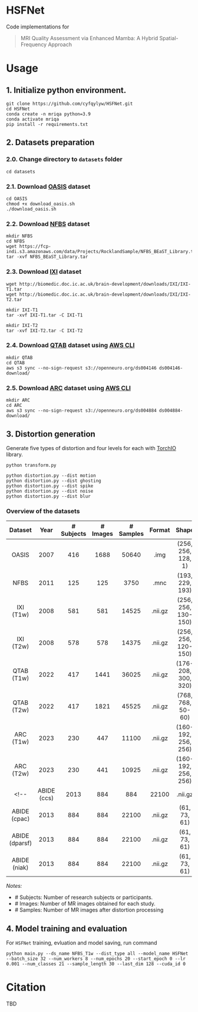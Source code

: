 # HSFNet

Code implementations for

>  MRI Quality Assessment via Enhanced Mamba: A Hybrid Spatial-Frequency Approach


# Usage

## 1. Initialize python environment.

```
git clone https://github.com/cyfqylyw/HSFNet.git
cd HSFNet
conda create -n mriqa python=3.9
conda activate mriqa
pip install -r requirements.txt
```




## 2. Datasets preparation

### 2.0. Change directory to `datasets` folder

```
cd datasets
```


### 2.1. Download [OASIS](https://sites.wustl.edu/oasisbrains/home/oasis-1/) dataset

```
cd OASIS
chmod +x download_oasis.sh
./download_oasis.sh
```


### 2.2. Download [NFBS](http://preprocessed-connectomes-project.org/NFB_skullstripped/index.html) dataset

```
mkdir NFBS
cd NFBS
wget https://fcp-indi.s3.amazonaws.com/data/Projects/RocklandSample/NFBS_BEaST_Library.tar
tar -xvf NFBS_BEaST_Library.tar
```


### 2.3. Download [IXI](https://brain-development.org/ixi-dataset/) dataset

```
wget http://biomedic.doc.ic.ac.uk/brain-development/downloads/IXI/IXI-T1.tar
wget http://biomedic.doc.ic.ac.uk/brain-development/downloads/IXI/IXI-T2.tar

mkdir IXI-T1
tar -xvf IXI-T1.tar -C IXI-T1

mkdir IXI-T2
tar -xvf IXI-T2.tar -C IXI-T2
```


### 2.4. Download [QTAB](https://openneuro.org/datasets/ds004146/versions/1.0.4) dataset using [AWS CLI](https://aws.amazon.com/cli/)

```
mkdir QTAB
cd QTAB
aws s3 sync --no-sign-request s3://openneuro.org/ds004146 ds004146-download/
```


### 2.5. Download [ARC](https://openneuro.org/datasets/ds004884/versions/1.0.1) dataset using [AWS CLI](https://aws.amazon.com/cli/)

```
mkdir ARC
cd ARC
aws s3 sync --no-sign-request s3://openneuro.org/ds004884 ds004884-download/
```


<!-- ### 2.6. Download [preprocessed ABIDE](http://preprocessed-connectomes-project.org/abide/) dataset

```
curl -O -L https://raw.githubusercontent.com/preprocessed-connectomes-project/abide/master/download_abide_preproc.py

mkdir ABIDE

python download_abide_preproc.py -d reho -p ccs -s nofilt_noglobal -o ./ABIDE
python download_abide_preproc.py -d reho -p cpac -s nofilt_noglobal -o ./ABIDE
python download_abide_preproc.py -d reho -p dparsf -s nofilt_noglobal -o ./ABIDE
python download_abide_preproc.py -d reho -p niak -s nofilt_noglobal -o ./ABIDE
```  -->



## 3. Distortion generation

Generate five types of distortion and four levels for each with [TorchIO](https://torchio.readthedocs.io) library.

```
python transform.py

python distortion.py --dist motion
python distortion.py --dist ghosting
python distortion.py --dist spike
python distortion.py --dist noise
python distortion.py --dist blur
```



### Overview of the datasets

| Dataset | Year | # Subjects | # Images | # Samples | Format | Shape |
| :---: | :---: | :---: | :---: | :---: | :---: | :---: |
| OASIS | 2007 | 416 | 1688 | 50640 | .img | (256, 256, 128, 1) |
| NFBS | 2011 | 125 | 125 | 3750 | .mnc |  (193, 229, 193)  |
| IXI (T1w) | 2008 | 581 | 581 | 14525 | .nii.gz | (256, 256, 130-150) |
| IXI (T2w) | 2008 | 578 | 578 | 14375 | .nii.gz | (256, 256, 120-150) |
| QTAB (T1w) | 2022 | 417 | 1441 | 36025 | .nii.gz | (176-208, 300, 320) |
| QTAB (T2w) | 2022 | 417 | 1821 | 45525 | .nii.gz | (768, 768, 50-60) |
| ARC (T1w) | 2023 | 230 | 447 | 11100 | .nii.gz | (160-192, 256, 256) |
| ARC (T2w) | 2023 | 230 | 441 | 10925 | .nii.gz | (160-192, 256, 256) |
<!-- | ABIDE (ccs) | 2013 | 884 | 884 | 22100 | .nii.gz | (61, 73, 61) |
| ABIDE (cpac) | 2013 | 884 | 884 | 22100 | .nii.gz | (61, 73, 61) |
| ABIDE (dparsf) | 2013 | 884 | 884 | 22100 | .nii.gz | (61, 73, 61) |
| ABIDE (niak) | 2013 | 884 | 884 | 22100 | .nii.gz | (61, 73, 61) | -->


*Notes:*
- \# Subjects: Number of research subjects or participants.
- \# Images: Number of MR images obtained for each study.
- \# Samples: Number of MR images after distortion processing


## 4. Model training and evaluation

For `HSFNet` training, evluation and model saving, run command

```
python main.py --ds_name NFBS_T1w --dist_type all --model_name HSFNet --batch_size 32 --num_workers 8 --num_epochs 20 --start_epoch 0 --lr 0.001 --num_classes 21 --sample_length 30 --last_dim 128 --cuda_id 0
```



# Citation

TBD




